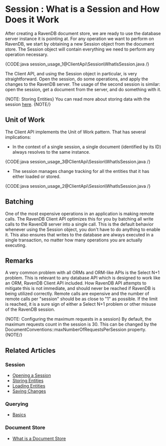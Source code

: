 ﻿# Session : What is a Session and How Does it Work

After creating a RavenDB document store, we are ready to use the database server instance it is pointing at. For any operation we want to perform on RavenDB, we start by obtaining a new Session object from the document store. The Session object will contain everything we need to perform any operation necessary.

{CODE:java session_usage_1@ClientApi\Session\WhatIsSession.java /}

The Client API, and using the Session object in particular, is very straightforward. Open the session, do some operations, and apply the changes to the RavenDB server. The usage of the second session is similar: open the session, get a document from the server, and do something with it.

{NOTE: Storing Entities} 
You can read more about storing data with the session [here](./storing-entities).
{NOTE/}


## Unit of Work

The Client API implements the Unit of Work pattern. That has several implications:

* In the context of a single session, a single document (identified by its ID) always resolves to the same instance.

{CODE:java session_usage_3@ClientApi\Session\WhatIsSession.java /}

* The session manages change tracking for all the entities that it has either loaded or stored.

{CODE:java session_usage_2@ClientApi\Session\WhatIsSession.java /}

## Batching

One of the most expensive operations in an application is making remote calls. The RavenDB Client API optimizes this for you by batching all write calls to the RavenDB server into a single call. This is the default behavior whenever using the Session object, you don't have to do anything to enable it. This also ensures that writes to the database are always executed in a single transaction, no matter how many operations you are actually executing.

## Remarks

A very common problem with all ORMs and ORM-like APIs is the Select N+1 problem. This is relevant to any database API which is designed to work like an ORM, RavenDB Client API included.
How RavenDB API attempts to mitigate this is not immediate, and should never be reached if RavenDB is being utilized correctly. Remote calls are expensive and the number of remote calls per "session" should be as close to "1" as possible. If the limit is reached, it is a sure sign of either a Select N+1 problem or other misuse of the RavenDB session.

{NOTE: Configuring the maximum requests in a session} 
By default, the maximum requests count in the session is 30.
This can be changed by the DocumentConventions::maxNumberOfRequestsPerSession property.
{NOTE/}

## Related Articles

### Session

- [Opening a Session](../../client-api/session/opening-a-session)
- [Storing Entities](../../client-api/session/storing-entities)
- [Loading Entities](../../client-api/session/loading-entities)
- [Saving Changes](../../client-api/session/saving-changes)

### Querying

- [Basics](../../indexes/querying/basics)

### Document Store

- [What is a Document Store](../../client-api/what-is-a-document-store)
